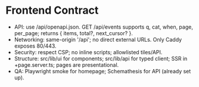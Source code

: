 # Frontend Contract
- API: use /api/openapi.json. GET /api/events supports q, cat, when, page, per_page; returns { items, total?, next_cursor? }.
- Networking: same-origin '/api'; no direct external URLs. Only Caddy exposes 80/443.
- Security: respect CSP; no inline scripts; allowlisted tiles/API.
- Structure: src/lib/ui for components; src/lib/api for typed client; SSR in +page.server.ts; pages are presentational.
- QA: Playwright smoke for homepage; Schemathesis for API (already set up).
